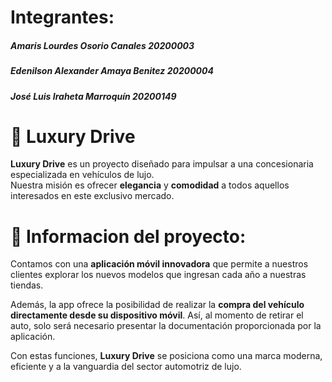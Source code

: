 <h1 align="left">Integrantes: </h1>
<h5 align="left">Amaris Lourdes Osorio Canales 20200003</h5>
<h5 align="left">Edenilson Alexander Amaya Benitez 20200004</h5>
<h5 align="left">José Luis Iraheta Marroquín 20200149</h5>


  # 🚗 Luxury Drive

**Luxury Drive** es un proyecto diseñado para impulsar a una concesionaria especializada en vehículos de lujo.  
Nuestra misión es ofrecer **elegancia** y **comodidad** a todos aquellos interesados en este exclusivo mercado.

# 💫 Informacion del proyecto:

<body>

  <p>
    Contamos con una <strong>aplicación móvil innovadora</strong> que permite a nuestros clientes explorar los nuevos modelos
    que ingresan cada año a nuestras tiendas.
  </p>
  <p>
    Además, la app ofrece la posibilidad de realizar la <strong>compra del vehículo directamente desde su dispositivo móvil</strong>.
    Así, al momento de retirar el auto, solo será necesario presentar la documentación proporcionada por la aplicación.
  </p>
  <p>
    Con estas funciones, <strong>Luxury Drive</strong> se posiciona como una marca moderna, eficiente y a la vanguardia del
    sector automotriz de lujo.
  </p>
</body>
</html>
